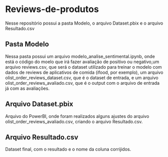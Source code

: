 # Reviews-de-produtos
Nesse repositório possui a pasta Modelo, o arquivo Dataset.pbix e o arquivo Resultado.csv

## Pasta Modelo
Nessa pasta possui um arquivo modelo_analise_sentimental.ipynb, onde está o código do moelo que irá fazer avaliação de positivo ou negativo,um arquivo reviews.csv, que será o dataset utilizado para treinar o modelo com dados de reviews de aplicativos de comida (ifood, por exemplo), um arquivo olist_order_reviews_dataset.csv, que é o dataset de entrada, e um arquivo olist_order_reviews_avaliado.csv, que é o output com o arquivo de entrada já com as avaliações.

## Arquivo Dataset.pbix
Arquivo do PowerBI, onde foram realizados alguns ajustes do arquivo olist_order_reviews_avaliado.csv, criando o arquivo Resultado.csv.

## Arquivo Resultado.csv
Dataset final, com o resultado e o nome da coluna corrijidos.
